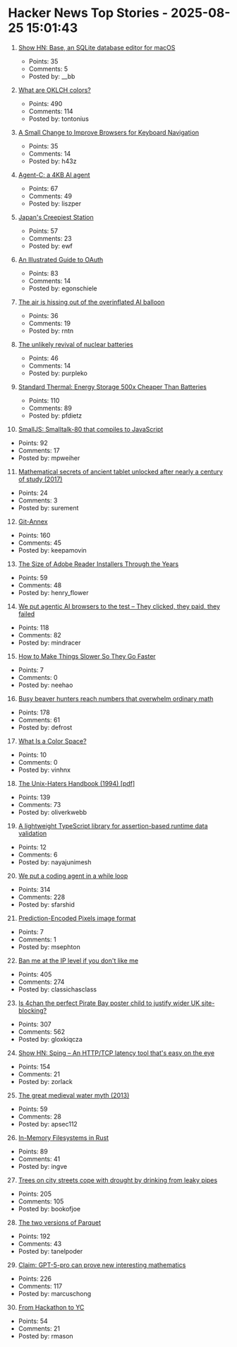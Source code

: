 # Hacker News Top Stories - 2025-08-25 15:01:43

1. [Show HN: Base, an SQLite database editor for macOS](https://menial.co.uk/base/)
   - Points: 35
   - Comments: 5
   - Posted by: __bb

2. [What are OKLCH colors?](https://jakub.kr/components/oklch-colors)
   - Points: 490
   - Comments: 114
   - Posted by: tontonius

3. [A Small Change to Improve Browsers for Keyboard Navigation](https://b.43z.one/2025-07-22/)
   - Points: 35
   - Comments: 14
   - Posted by: h43z

4. [Agent-C: a 4KB AI agent](https://github.com/bravenewxyz/agent-c)
   - Points: 67
   - Comments: 49
   - Posted by: liszper

5. [Japan's Creepiest Station](https://www.tokyocowboy.co/articles/doai-eki-japans-creepiest-station)
   - Points: 57
   - Comments: 23
   - Posted by: ewf

6. [An Illustrated Guide to OAuth](https://www.ducktyped.org/p/an-illustrated-guide-to-oauth)
   - Points: 83
   - Comments: 14
   - Posted by: egonschiele

7. [The air is hissing out of the overinflated AI balloon](https://www.theregister.com/2025/08/25/overinflated_ai_balloon/)
   - Points: 36
   - Comments: 19
   - Posted by: rntn

8. [The unlikely revival of nuclear batteries](https://spectrum.ieee.org/nuclear-battery-revival)
   - Points: 46
   - Comments: 14
   - Posted by: purpleko

9. [Standard Thermal: Energy Storage 500x Cheaper Than Batteries](https://austinvernon.site/blog/standardthermal.html)
   - Points: 110
   - Comments: 89
   - Posted by: pfdietz

10. [SmallJS: Smalltalk-80 that compiles to JavaScript](https://small-js.org/Home/Home.html)
   - Points: 92
   - Comments: 17
   - Posted by: mpweiher

11. [Mathematical secrets of ancient tablet unlocked after nearly a century of study (2017)](https://www.theguardian.com/science/2017/aug/24/mathematical-secrets-of-ancient-tablet-unlocked-after-nearly-a-century-of-study)
   - Points: 24
   - Comments: 3
   - Posted by: surement

12. [Git-Annex](https://git-annex.branchable.com/)
   - Points: 160
   - Comments: 45
   - Posted by: keepamovin

13. [The Size of Adobe Reader Installers Through the Years](https://sigwait.org/~alex/blog/2025/08/25/zw6z4E.html)
   - Points: 59
   - Comments: 48
   - Posted by: henry_flower

14. [We put agentic AI browsers to the test – They clicked, they paid, they failed](https://guard.io/labs/scamlexity-we-put-agentic-ai-browsers-to-the-test-they-clicked-they-paid-they-failed)
   - Points: 118
   - Comments: 82
   - Posted by: mindracer

15. [How to Make Things Slower So They Go Faster](https://www.gojiberries.io/how-to-make-things-slower-so-they-go-faster-a-jitter-design-manual/)
   - Points: 7
   - Comments: 0
   - Posted by: neehao

16. [Busy beaver hunters reach numbers that overwhelm ordinary math](https://www.quantamagazine.org/busy-beaver-hunters-reach-numbers-that-overwhelm-ordinary-math-20250822/)
   - Points: 178
   - Comments: 61
   - Posted by: defrost

17. [What Is a Color Space?](https://www.makingsoftware.com/chapters/color-spaces-models-and-gamuts)
   - Points: 10
   - Comments: 0
   - Posted by: vinhnx

18. [The Unix-Haters Handbook (1994) [pdf]](https://simson.net/ref/ugh.pdf)
   - Points: 139
   - Comments: 73
   - Posted by: oliverkwebb

19. [A lightweight TypeScript library for assertion-based runtime data validation](https://github.com/nimeshnayaju/decode-kit)
   - Points: 12
   - Comments: 6
   - Posted by: nayajunimesh

20. [We put a coding agent in a while loop](https://github.com/repomirrorhq/repomirror/blob/main/repomirror.md)
   - Points: 314
   - Comments: 228
   - Posted by: sfarshid

21. [Prediction-Encoded Pixels image format](https://github.com/ENDESGA/PEP)
   - Points: 7
   - Comments: 1
   - Posted by: msephton

22. [Ban me at the IP level if you don't like me](https://boston.conman.org/2025/08/21.1)
   - Points: 405
   - Comments: 274
   - Posted by: classichasclass

23. [Is 4chan the perfect Pirate Bay poster child to justify wider UK site-blocking?](https://torrentfreak.com/uk-govt-finds-ideal-pirate-bay-poster-boy-to-sell-blocking-of-non-pirate-sites-250824/)
   - Points: 307
   - Comments: 562
   - Posted by: gloxkiqcza

24. [Show HN: Sping – An HTTP/TCP latency tool that's easy on the eye](https://dseltzer.gitlab.io/sping/docs/)
   - Points: 154
   - Comments: 21
   - Posted by: zorlack

25. [The great medieval water myth (2013)](https://leslefts.blogspot.com/2013/11/the-great-medieval-water-myth.html)
   - Points: 59
   - Comments: 28
   - Posted by: apsec112

26. [In-Memory Filesystems in Rust](https://andre.arko.net/2025/08/18/in-memory-filesystems-in-rust/)
   - Points: 89
   - Comments: 41
   - Posted by: ingve

27. [Trees on city streets cope with drought by drinking from leaky pipes](https://www.newscientist.com/article/2487804-trees-on-city-streets-cope-with-drought-by-drinking-from-leaky-pipes/)
   - Points: 205
   - Comments: 105
   - Posted by: bookofjoe

28. [The two versions of Parquet](https://www.jeronimo.dev/the-two-versions-of-parquet/)
   - Points: 192
   - Comments: 43
   - Posted by: tanelpoder

29. [Claim: GPT-5-pro can prove new interesting mathematics](https://twitter.com/SebastienBubeck/status/1958198661139009862)
   - Points: 226
   - Comments: 117
   - Posted by: marcuschong

30. [From Hackathon to YC](https://www.producthunt.com/p/april-yc-s25/from-hackathon-to-yc)
   - Points: 54
   - Comments: 21
   - Posted by: rmason

